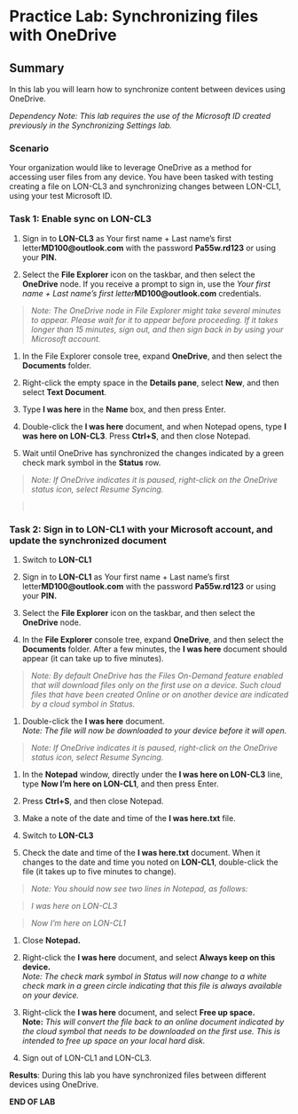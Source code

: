# Practice Lab: Synchronizing files with OneDrive

## Summary

In this lab you will learn how to synchronize content between devices using
OneDrive.

*Dependency Note: This lab requires the use of the Microsoft ID created
previously in the Synchronizing Settings lab.*

### Scenario

Your organization would like to leverage OneDrive as a method for accessing user
files from any device. You have been tasked with testing creating a file on
LON-CL3 and synchronizing changes between LON-CL1, using your test Microsoft ID.


### Task 1: Enable sync on LON-CL3

1.  Sign in to **LON-CL3** as Your first name + Last name’s first
    letter**MD100\@outlook.com** with the password **Pa55w.rd123** or using your
    **PIN.**

2.  Select the **File Explorer** icon on the taskbar, and then select the
    **OneDrive** node. If you receive a prompt to sign in, use the *Your first
    name + Last name’s first letter***MD100\@outlook.com** credentials.

>   *Note: The OneDrive node in File Explorer might take several minutes to
>   appear. Please wait for it to appear before proceeding. If it takes longer
>   than 15 minutes, sign out, and then sign back in by using your Microsoft
>   account.*

1.  In the File Explorer console tree, expand **OneDrive**, and then select the
    **Documents** folder.

2.  Right-click the empty space in the **Details pane**, select **New**, and
    then select **Text Document**.

3.  Type **I was here** in the **Name** box, and then press Enter.

4.  Double-click the **I was here** document, and when Notepad opens, type **I
    was here on LON-CL3**. Press **Ctrl+S**, and then close Notepad.

5.  Wait until OneDrive has synchronized the changes indicated by a green check
    mark symbol in the **Status** row.

>   *Note: If OneDrive indicates it is paused, right-click on the OneDrive
>   status icon, select Resume Syncing.*

>    

### Task 2: Sign in to LON-CL1 with your Microsoft account, and update the synchronized document

1.  Switch to **LON-CL1**

2.  Sign in to **LON-CL1** as Your first name + Last name’s first
    letter**MD100\@outlook.com** with the password **Pa55w.rd123** or using your
    **PIN.**

3.  Select the **File Explorer** icon on the taskbar, and then select the
    **OneDrive** node.

4.  In the **File Explorer** console tree, expand **OneDrive**, and then select
    the **Documents** folder. After a few minutes, the **I was here** document
    should appear (it can take up to five minutes).

>   *Note: By default OneDrive has the Files On-Demand feature enabled that will
>   download files only on the first use on a device. Such cloud files that have
>   been created Online or on another device are indicated by a cloud symbol in
>   Status.*

1.  Double-click the **I was here** document.  
    *Note: The file will now be downloaded to your device before it will open.*

>   *Note: If OneDrive indicates it is paused, right-click on the OneDrive
>   status icon, select Resume Syncing.*

1.  In the **Notepad** window, directly under the **I was here on LON-CL3**
    line, type **Now I’m here on LON-CL1**, and then press Enter.

2.  Press **Ctrl+S**, and then close Notepad.

3.  Make a note of the date and time of the **I was here.txt** file.

4.  Switch to **LON-CL3**

5.  Check the date and time of the **I was here.txt** document. When it changes
    to the date and time you noted on **LON-CL1**, double-click the file (it
    takes up to five minutes to change).

>   *Note: You should now see two lines in Notepad, as follows:*

>   *I was here on LON-CL3*

>   *Now I’m here on LON-CL1*

1.  Close **Notepad.**

2.  Right-click the **I was here** document, and select **Always keep on this
    device.**  
    *Note: The check mark symbol in Status will now change to a white check mark
    in a green circle indicating that this file is always available on your
    device.*

3.  Right-click the **I was here** document, and select **Free up space.**  
    **Note:** *This will convert the file back to an online document indicated
    by the cloud symbol that needs to be downloaded on the first use. This is
    intended to free up space on your local hard disk.*

4.  Sign out of LON-CL1 and LON-CL3.

**Results**: During this lab you have synchronized files between different
devices using OneDrive.

**END OF LAB**